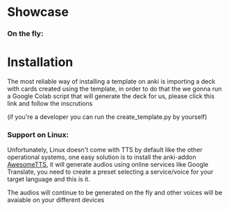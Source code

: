 # Showcase

### On the fly:


# Installation
The most reliable way of installing a template on anki is importing a deck with cards created using the template, in order to do that the we gonna run a Google Colab script that will generate the deck  for us, please click this link and follow the inscrutions


(if you're a developer you can run the create_template.py by yourself)

### Support on Linux:
Unfortunately, Linux doesn't come with TTS by default like the other operational systems, one easy solution is to install the anki-addon [AwesomeTTS](https://ankiweb.net/shared/info/1436550454), it will generate audios using online services like Google Translate, you need to create a preset selecting a service/voice for your target language and this is it.

The audios will continue to be generated on the fly and other voices will be avaiable on your different devices